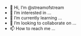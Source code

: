 - 👋 Hi, I’m @streamofstream
- 👀 I’m interested in ...
- 🌱 I’m currently learning ...
- 💞️ I’m looking to collaborate on ...
- 📫 How to reach me ...

<!---
streamofstream/streamofstream is a ✨ special ✨ repository because its `README.md` (this file) appears on your GitHub profile.
You can click the Preview link to take a look at your changes.
--->

